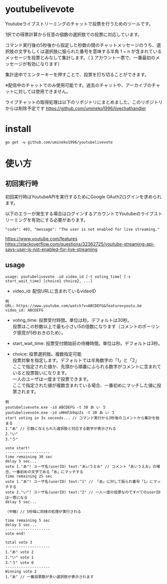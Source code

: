 # youtubelivevote
Youtubeライブストリーミングのチャットで投票を行うためのツールです。

1択での得票計算から任意の個数の選択肢での投票に対応しています。

コマンド実行後の5秒後から指定した秒数の間のチャットメッセージのうち、選択肢の文字もしくは選択肢に振られた番号を意味する半角 1 ~ n が含まれているメッセージを投票とみなして集計します。（１アカウント一票で、一番最初のメッセージが有効になります）

集計途中でエンターキーを押すことで、投票を打ち切ることができます。

※配信中のチャットでのみ使用可能です。過去のチャットや、アーカイブのチャットに対しては使用できません。

ライブチャットの取得処理は以下のリポジトリにまとめました。このリポジトリからは削除予定です
https://github.com/umineko1996/livechathandler

# install
```
go get -u github.com/umineko1996/youtubelivevote
```

# 使い方

## 初回実行時
初回実行時はYoutubeAPIを実行するためにGoogle OAuth2ログインを求められます。

以下のエラーが発生する場合はログインするアカウントでYoutubeのライブストリーミングを有効にする必要があります。
```
"code": 403, "message": "The user is not enabled for live streaming."
```
https://www.youtube.com/features  
https://stackoverflow.com/questions/32362725/youtube-streaming-api-says-user-is-not-enabled-for-live-streaming

## usage

```
usage: youtubelivevote -id video_id [-t voting_time] [-s start_wait_time] [choice1 choice2, ...]
```
- video_id: 配信URLに含まれているvideoID  

```
例
URL: https://www.youtube.com/watch?v=ABCDEFG&feature=youtu.be
video_id: ABCDEFG
```

- voting_time: 投票受付時間。単位は秒。デフォルトは30秒。  
投票はこの秒数以上で最も小さい5の倍数になります（コメントのポーリング感覚が5秒おきのため）。

- start_wait_time: 投票受付開始前の待機時間。単位は秒。デフォルトは3秒。

- choice: 投票選択肢。複数指定可能  
投票対象を指定します。デフォルトでは半角数字の「1」と「2」  
ここで指定された値か、先頭から順番にふられる数字がコメントに含まれていると投票扱いになります。  
一人のユーザは一度まで投票できます。  
ここで指定された値が複数含まれている場合、一番初めにマッチした値に投票されます。

```
例
youtubelivevote.exe -id ABCDEFG -t 30 あ い う
youtubelivevote.exe -id uHHdlb9qzZs -t 30 あ い う
start voting in 3s seconds... // コマンド実行から3秒後のコメントから集計を始まる
1."あ" // 引数に与えられた選択肢と対応する数字が表示される
2."い"
3."う"

vote start!
--------------------
time remaining 30 sec
delay 5 sec...
vote 1."あ"! ユーザ名(userID) text:"あいうえお" // コメント「あいうえお」の場合、一番初めの文字である「あ」にマッチする
time remaining 25 sec
vote 1."あ"! ユーザ名(userID) text:"1" // 「あ」に対して振られ番号「1」にマッチする
vote 2."い"! ユーザ名(userID) text:"2" // 一人一度の投票なのですべてのuserIDは一意になる
delay 5 sec...

（中略）// 5秒毎に同様の処理が実行される

time remaining 5 sec
delay 5 sec...
--------------------
vote end!

total vote 3
--------------------
1."あ" vote 2
2."い" vote 1
3."う" vote 0
--------------------
Winning vote 2
1."あ" // 一番投票数が多い選択肢が表示されます
```
